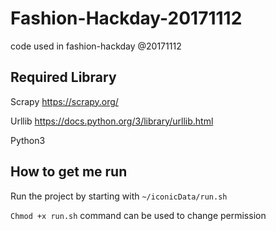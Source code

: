 # Fashion-Hackday-20171112
code used in fashion-hackday @20171112


## Required Library
Scrapy https://scrapy.org/

Urllib https://docs.python.org/3/library/urllib.html

Python3

## How to get me run 
Run the project by starting with `~/iconicData/run.sh`

`Chmod +x run.sh` command can be used to change permission
